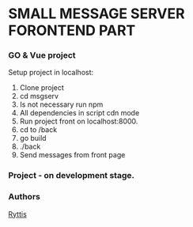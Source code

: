 # SMALL MESSAGE SERVER FORONTEND PART
### GO & Vue project


Setup project in localhost: 

1. Clone project
2. cd msgserv    
2. Is not necessary run  npm
3. All dependencies in  script cdn mode
4. Run project front on localhost:8000.
5. cd to /back
5. go build
6. ./back
7. Send messages from front page

 ### Project - on development stage.



### Authors
[Ryttis](https://github.com/ryttis)